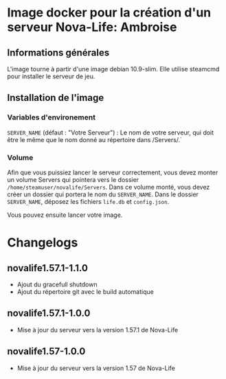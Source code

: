# Image docker pour la création d'un serveur Nova-Life: Ambroise

## Informations générales
L'image tourne à partir d'une image debian 10.9-slim. Elle utilise steamcmd pour installer le serveur de jeu.

## Installation de l'image
### Variables d'environement
`SERVER_NAME` (défaut : "Votre Serveur") : Le nom de votre serveur, qui doit être le même que le nom donné au répertoire dans /Servers/.` 

### Volume
Afin que vous puissiez lancer le serveur correctement, vous devez monter un volume Servers qui pointera vers le dossier `/home/steamuser/novalife/Servers`.
Dans ce volume monté, vous devez créer un dossier qui portera le nom du `SERVER_NAME`.
Dans le dossier `SERVER_NAME`, déposez les fichiers `life.db` et `config.json`.

Vous pouvez ensuite lancer votre image.

# Changelogs
## novalife1.57.1-1.1.0
- Ajout du gracefull shutdown
- Ajout du répertoire git avec le build automatique

## novalife1.57.1-1.0.0
- Mise à jour du serveur vers la version 1.57.1 de Nova-Life

## novalife1.57-1.0.0
- Mise à jour du serveur vers la version 1.57 de Nova-Life